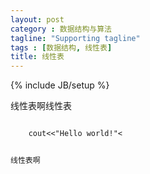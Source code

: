 ```yaml
---
layout: post
category : 数据结构与算法
tagline: "Supporting tagline"
tags : [数据结构, 线性表]
title: 线性表
---
```

{% include JB/setup %}

线性表啊线性表

<code class="brush:cpp;highlight:[11,13];first-line: 10;">
    cout<<"Hello world!"<<endl;
    if(a<0){
        printf("Dont use pre!");
    }
</code>

线性表啊

